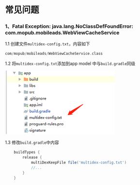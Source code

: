 # 常见问题

###  1、Fatal Exception: java.lang.NoClassDefFoundError: com.mopub.mobileads.WebViewCacheService

1.1 创建文件`multidex-config.txt`，内容如下
```c
com/mopub/mobileads/WebViewCacheService.class
```

1.2 将`multidex-config.txt`添加到app model 中与`build.gradle`同级

![keep](https://github.com/wawo00/pictures/blob/master/multidex_keep.png?raw=true "keep")

1.3 修改`build.gradle`中内容
```groovy
    buildTypes {
        release {
            multiDexKeepFile file('multidex-config.txt')
			//...
        }
    }
```